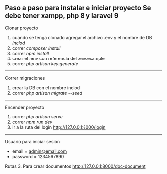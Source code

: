 Paso a paso para instalar e iniciar proyecto
Se debe tener xampp, php 8 y laravel 9
-------------------------------------- 
Clonar proyecto
1. cuando se tenga clonado agregar el archivo .env y el nombre de DB *inclod* 
2. correr *composer install*
3. correr *npm install*
4. crear el .env con referencia del .env.example 
5. correr *php artisan key:generate* 

-------------------------------------
Correr migraciones
1. crear la DB con el nombre inclod
2. correr *php artisan migrate --seed*
-------------------------------------
Encender proyecto
1. correr *php artisan serve*
2. correr *npm run dev*
3. ir a la ruta del login http://127.0.0.1:8000/login

------------------------------
Usuario para iniciar sesión 
  * email = admin@email.com
  * password = 1234567890


Rutas
3. Para crear documentos http://127.0.0.1:8000/doc-document
 